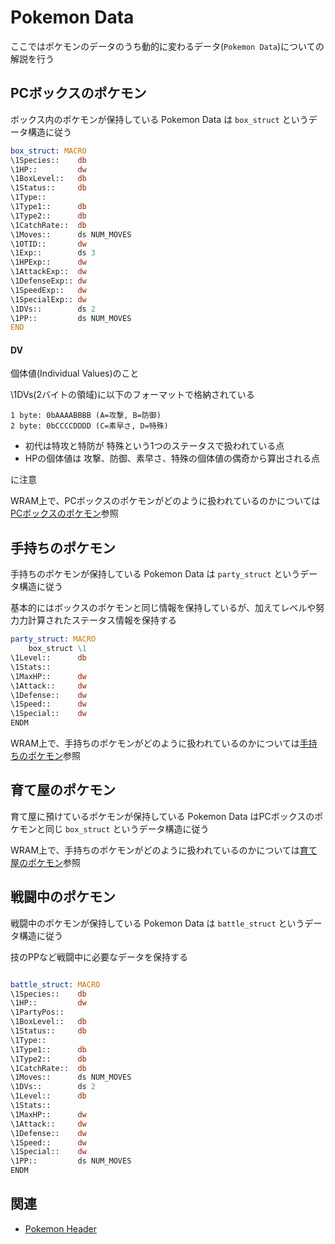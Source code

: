 # Pokemon Data

ここではポケモンのデータのうち動的に変わるデータ(`Pokemon Data`)についての解説を行う

## PCボックスのポケモン

ボックス内のポケモンが保持している Pokemon Data は `box_struct` というデータ構造に従う

```asm
box_struct: MACRO
\1Species::    db
\1HP::         dw
\1BoxLevel::   db
\1Status::     db
\1Type::
\1Type1::      db
\1Type2::      db
\1CatchRate::  db
\1Moves::      ds NUM_MOVES
\1OTID::       dw
\1Exp::        ds 3
\1HPExp::      dw
\1AttackExp::  dw
\1DefenseExp:: dw
\1SpeedExp::   dw
\1SpecialExp:: dw
\1DVs::        ds 2
\1PP::         ds NUM_MOVES
END
```

#### DV

個体値(Individual Values)のこと

\1DVs(2バイトの領域)に以下のフォーマットで格納されている

```
1 byte: 0bAAAABBBB (A=攻撃, B=防御)
2 byte: 0bCCCCDDDD (C=素早さ, D=特殊)
```

- 初代は特攻と特防が 特殊という1つのステータスで扱われている点
- HPの個体値は 攻撃、防御、素早さ、特殊の個体値の偶奇から算出される点

に注意

WRAM上で、PCボックスのポケモンがどのように扱われているのかについては [PCボックスのポケモン](./box.md)参照

## 手持ちのポケモン

手持ちのポケモンが保持している Pokemon Data は `party_struct` というデータ構造に従う

基本的にはボックスのポケモンと同じ情報を保持しているが、加えてレベルや努力力計算されたステータス情報を保持する

```asm
party_struct: MACRO
	box_struct \1
\1Level::      db
\1Stats::
\1MaxHP::      dw
\1Attack::     dw
\1Defense::    dw
\1Speed::      dw
\1Special::    dw
ENDM
```

WRAM上で、手持ちのポケモンがどのように扱われているのかについては[手持ちのポケモン](./party.md)参照

## 育て屋のポケモン

育て屋に預けているポケモンが保持している Pokemon Data はPCボックスのポケモンと同じ `box_struct` というデータ構造に従う

WRAM上で、手持ちのポケモンがどのように扱われているのかについては[育て屋のポケモン](./daycare.md)参照

## 戦闘中のポケモン

戦闘中のポケモンが保持している Pokemon Data は `battle_struct` というデータ構造に従う

技のPPなど戦闘中に必要なデータを保持する

```asm

battle_struct: MACRO
\1Species::    db
\1HP::         dw
\1PartyPos::
\1BoxLevel::   db
\1Status::     db
\1Type::
\1Type1::      db
\1Type2::      db
\1CatchRate::  db
\1Moves::      ds NUM_MOVES
\1DVs::        ds 2
\1Level::      db
\1Stats::
\1MaxHP::      dw
\1Attack::     dw
\1Defense::    dw
\1Speed::      dw
\1Special::    dw
\1PP::         ds NUM_MOVES
ENDM

```

## 関連

- [Pokemon Header](./pokemon_header.md)

